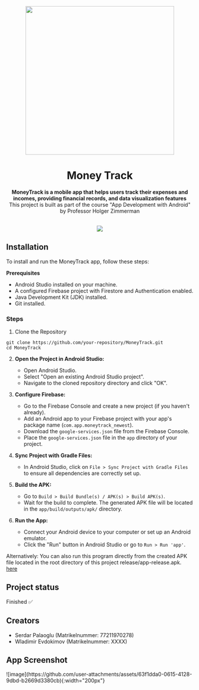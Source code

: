 <div align="center">
    <img src="https://upload.wikimedia.org/wikipedia/de/thumb/9/90/Hochschule_f%C3%BCr_Wirtschaft_und_Recht_Berlin_logo.svg/1200px-Hochschule_f%C3%BCr_Wirtschaft_und_Recht_Berlin_logo.svg.png?20090401201013" width="400">
</div>

<h1 align="center">Money Track</h1>
<p align="center"><strong>MoneyTrack is a mobile app that helps users track their expenses and incomes, providing financial records, and data visualization features</strong>
<br>This project is built as part of the course "App Development with Android" by Professor Holger Zimmerman</p>
<br/>

<div align="center"><img src="demo.gif"></img></div>

<h2>Installation</h2>

To install and run the MoneyTrack app, follow these steps:

**Prerequisites**
- Android Studio installed on your machine.
- A configured Firebase project with Firestore and Authentication enabled.
- Java Development Kit (JDK) installed.
- Git installed.

<h3>Steps</h3>

1. Clone the Repository
```
git clone https://github.com/your-repository/MoneyTrack.git
cd MoneyTrack
```

2. **Open the Project in Android Studio:**

   - Open Android Studio.
   - Select "Open an existing Android Studio project".
   - Navigate to the cloned repository directory and click "OK".

3. **Configure Firebase:**

   - Go to the Firebase Console and create a new project (if you haven't already).
   - Add an Android app to your Firebase project with your app's package name (`com.app.moneytrack_newest`).
   - Download the `google-services.json` file from the Firebase Console.
   - Place the `google-services.json` file in the `app` directory of your project.

4. **Sync Project with Gradle Files:**

   - In Android Studio, click on `File > Sync Project with Gradle Files` to ensure all dependencies are correctly set up.

5. **Build the APK:**

   - Go to `Build > Build Bundle(s) / APK(s) > Build APK(s)`.
   - Wait for the build to complete. The generated APK file will be located in the `app/build/outputs/apk/` directory.

6. **Run the App:**

   - Connect your Android device to your computer or set up an Android emulator.
   - Click the "Run" button in Android Studio or go to `Run > Run 'app'`.
  
Alternatively: You can also run this program directly from the created APK file located in the root directory of this project release/app-release.apk. [here]([URL](https://github.com/5mbl/moneytrack/blob/2f2597432d0a7cf3ee21a3f68891a681043cb27e/release/app-release.apk))



<h2>Project status</h2>
Finished ✅

<h2>Creators</h2>

- Serdar Palaoglu (Matrikelnummer: 77211970278)
- Wladimir Evdokimov (Matrikelnummer: XXXX)


<h2>App Screenshot</h2>
![image](https://github.com/user-attachments/assets/63f1dda0-0615-4128-9dbd-b2669d3380cb){:width="200px"}


